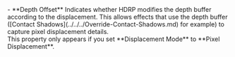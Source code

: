 <tr>
<td>- **Depth Offset**</td>
<td>Indicates whether HDRP modifies the depth buffer according to the displacement. This allows effects that use the depth buffer ([Contact Shadows](../../../Override-Contact-Shadows.md) for example) to capture pixel displacement details.<br/>This property only appears if you set **Displacement Mode** to **Pixel Displacement**.</td>
</tr>

